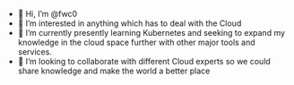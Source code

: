 - 👋 Hi, I’m @fwc0
- 👀 I’m interested in anything which has to deal with the Cloud
- 🌱 I’m currently presently learning Kubernetes and seeking to expand my knowledge in the cloud space further with other major tools and services.
- 💞️ I’m looking to collaborate with different Cloud experts so we could share knowledge and make the world a better place


<!---
fwc0/fwc0 is a ✨ special ✨ repository because its `README.md` (this file) appears on your GitHub profile.
You can click the Preview link to take a look at your changes.
--->
